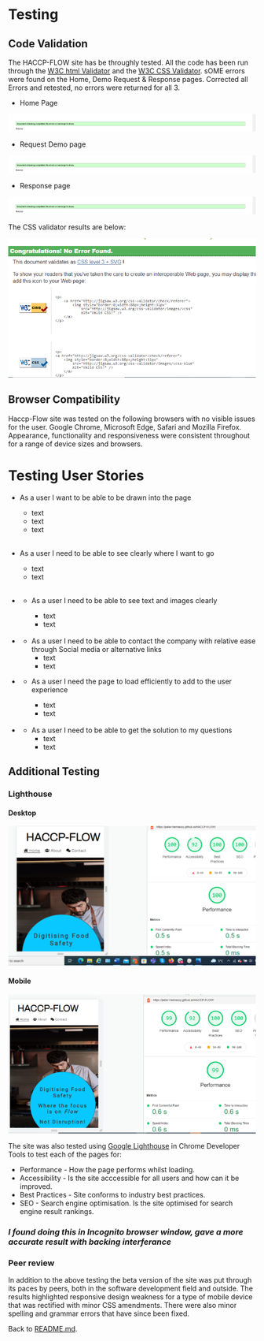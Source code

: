 # Testing
## Code Validation

The HACCP-FLOW site has be throughly tested. All the code has been run through the [W3C html Validator](https://validator.w3.org/) and the [W3C CSS Validator](https://jigsaw.w3.org/css-validator/). sOME errors were found on the Home, Demo Request & Response pages. Corrected all Errors and retested, no errors were returned for all 3. 

* Home Page

![W3C Validator test result](assets/css/images/readme-images/validator.png)

* Request Demo page

![W3C Validator test result](assets/css/images/readme-images/validator.png)

* Response page

![W3C Validator test result](assets/css/images/readme-images/validator.png)


The CSS validator results are below:

![CSS Validator test result](assets/css/images/readme-images/css-validator.png)

## Browser Compatibility

Haccp-Flow site was tested on the following browsers with no visible issues for the user. 
Google Chrome, Microsoft Edge, Safari and Mozilla Firefox. Appearance, functionality and responsiveness were consistent throughout for a range of device sizes and browsers.


# Testing User Stories

*  As a user I want to be able to be drawn into the page
   * text
   * text
   * text

    <br>
* As a user I need to be able to see clearly where I want to go
    * text
    * text

    <br>
* - As a user I need to be able to see text and images clearly 
    * text
    * text

    <br>
* - As a user I need to be able to contact the company with relative ease through Social media or alternative links
    * text
    * text

* - As a user I need the page to load efficiently to add to the user experience
    * text
    * text

    <br>
* - As a user I need to be able to get the solution to my questions
    * text
    * text


## Additional Testing
### Lighthouse

#### Desktop
![Google Lighthouse Test](assets/css/images/readme-images/lighthouse-desktop.png)

#### Mobile 
![Google lighthouse Test](assets/css/images/readme-images/lighthouse-mobile.png)

The site was also tested using [Google Lighthouse](https://developers.google.com/web/tools/lighthouse) in Chrome Developer Tools to test each of the pages for:

* Performance - How the page performs whilst loading.
* Accessibility - Is the site acccessible for all users and how can it be improved.
* Best Practices - Site conforms to industry best practices.
* SEO - Search engine optimisation. Is the site optimised for search engine result rankings.

### _I found doing this in Incognito browser window, gave a more accurate result with backing interferance_

### Peer review
In addition to the above testing the beta version of the site was put through its paces by peers, both in the software development field and outside. The results highlighted responsive design weakness for a type of mobile device that was rectified with minor CSS amendments. There were also minor spelling and grammar errors that have since been fixed.

Back to [README.md](./README.md#testing).